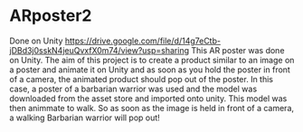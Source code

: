 # ARposter2
Done on Unity
https://drive.google.com/file/d/14g7eCtb-jDBd3j0sskN4jeuQvxfX0m74/view?usp=sharing
This AR poster was done on Unity. The aim of this project is to create a product similar to an image on a poster and animate it on Unity and as soon as you hold the poster in front of a camera, the animated product should pop out of the poster. In this case, a poster of a barbarian warrior was used and the model was downloaded from the asset store and imported onto unity. This model was then animmate to walk. So as soon as the image is held in front of a camera, a walking Barbarian warrior will pop out!  
